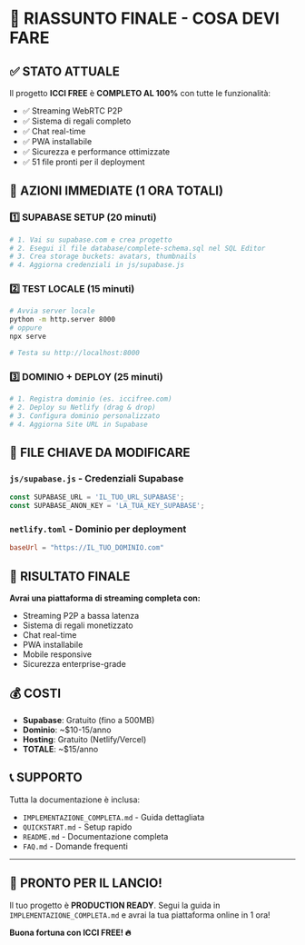 # 🎯 RIASSUNTO FINALE - COSA DEVI FARE

## ✅ STATO ATTUALE
Il progetto **ICCI FREE** è **COMPLETO AL 100%** con tutte le funzionalità:
- ✅ Streaming WebRTC P2P
- ✅ Sistema di regali completo
- ✅ Chat real-time
- ✅ PWA installabile
- ✅ Sicurezza e performance ottimizzate
- ✅ 51 file pronti per il deployment

## 🚀 AZIONI IMMEDIATE (1 ORA TOTALI)

### 1️⃣ SUPABASE SETUP (20 minuti)
```bash
# 1. Vai su supabase.com e crea progetto
# 2. Esegui il file database/complete-schema.sql nel SQL Editor
# 3. Crea storage buckets: avatars, thumbnails
# 4. Aggiorna credenziali in js/supabase.js
```

### 2️⃣ TEST LOCALE (15 minuti)
```bash
# Avvia server locale
python -m http.server 8000
# oppure
npx serve

# Testa su http://localhost:8000
```

### 3️⃣ DOMINIO + DEPLOY (25 minuti)
```bash
# 1. Registra dominio (es. iccifree.com)
# 2. Deploy su Netlify (drag & drop)
# 3. Configura dominio personalizzato
# 4. Aggiorna Site URL in Supabase
```

## 📁 FILE CHIAVE DA MODIFICARE

### `js/supabase.js` - Credenziali Supabase
```javascript
const SUPABASE_URL = 'IL_TUO_URL_SUPABASE';
const SUPABASE_ANON_KEY = 'LA_TUA_KEY_SUPABASE';
```

### `netlify.toml` - Dominio per deployment
```toml
baseUrl = "https://IL_TUO_DOMINIO.com"
```

## 🎉 RISULTATO FINALE

**Avrai una piattaforma di streaming completa con:**
- Streaming P2P a bassa latenza
- Sistema di regali monetizzato
- Chat real-time
- PWA installabile
- Mobile responsive
- Sicurezza enterprise-grade

## 💰 COSTI
- **Supabase**: Gratuito (fino a 500MB)
- **Dominio**: ~$10-15/anno
- **Hosting**: Gratuito (Netlify/Vercel)
- **TOTALE**: ~$15/anno

## 📞 SUPPORTO
Tutta la documentazione è inclusa:
- `IMPLEMENTAZIONE_COMPLETA.md` - Guida dettagliata
- `QUICKSTART.md` - Setup rapido
- `README.md` - Documentazione completa
- `FAQ.md` - Domande frequenti

---

## 🚀 PRONTO PER IL LANCIO!

Il tuo progetto è **PRODUCTION READY**. Segui la guida in `IMPLEMENTAZIONE_COMPLETA.md` e avrai la tua piattaforma online in 1 ora!

**Buona fortuna con ICCI FREE! 🔥**
